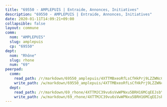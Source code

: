 ```yaml
---
title: "69550 - AMPLEPUIS | Entraide, Annonces, Initiatives"
description: "69550 - AMPLEPUIS | Entraide, Annonces, Initiatives"
date: 2020-01-11T14:09:21+09:00
collapsible: false
layout: commune
comm:
  nom: "AMPLEPUIS"
  slug: amplepuis
  cp: "69550"
dept:
  nom: "Rhône"
  slug: rhone
  num: "69"
peerpad:
  comm:
    read_path: /r/markdown/69550_amplepuis/4XTTMBxeoRfLsCfHkPrj9LZZWNcCquxEF9ETMTYCNc21AD4yY
    write_path: /w/markdown/69550_amplepuis/4XTTMBxeoRfLsCfHkPrj9LZZWNcCquxEF9ETMTYCNc21AD4yY-K3TgTmhxKEV9tojPr2ii6nL8YRJMQ5iXzLAoFx9uFQS11kKXGBL54p8K2iZik5PxgEhZkwPYnKEzrJaCPgzs26pTzARs369vu5Zi5seM9DnCTCcMMAZKqktsYMdJ9arnvBfNkr8i
  dept:
    read_path: /r/markdown/69_rhone/4XTTMJC39vu6sVwWPNxu5BRH16MCqEEJsbYu4RNyAxnNmNtVW
    write_path: /w/markdown/69_rhone/4XTTMJC39vu6sVwWPNxu5BRH16MCqEEJsbYu4RNyAxnNmNtVW-K3TgUzVUEXrXvc8NoaD9JfiBpc5MBFP7KZFqLEsm11xqJDEwSVMy7UACp2eYMzek3K6y2WLoyzq5xdKMZeizKNpfHbUBgJcoYSqfidBaPx8RcTCPmdCXhdgeLZLEYHVco5fHD6Pz
---
```



